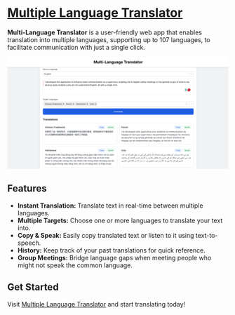 # [Multiple Language Translator](https://multi-language-translator-lyart.vercel.app/)

**Multi-Language Translator** is a user-friendly web app that enables translation into multiple languages, supporting up to 107 languages, to facilitate communication with just a single click.

![Translator App Screenshot](src/assets/readme.png)

## Features
- **Instant Translation:** Translate text in real-time between multiple languages.
- **Multiple Targets:** Choose one or more languages to translate your text into.
- **Copy & Speak:** Easily copy translated text or listen to it using text-to-speech.
- **History:** Keep track of your past translations for quick reference.
- **Group Meetings:** Bridge language gaps when meeting people who might not speak the common language.

## Get Started
Visit [Multiple Language Translator](https://multi-language-translator-lyart.vercel.app/) and start translating today!
